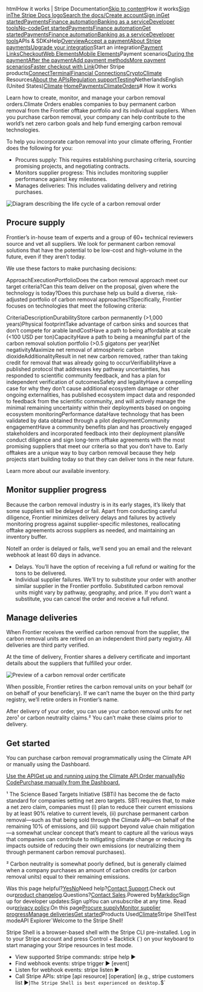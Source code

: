 htmlHow it works | Stripe Documentation[Skip to content](#main-content)How it works[Sign in](https://dashboard.stripe.com/login?redirect=https%3A%2F%2Fdocs.stripe.com%2Fclimate%2Forders%2Fhow-it-works)[The Stripe Docs logo](/)[Search the docs/](#)[Create account](https://dashboard.stripe.com/register)[Sign in](https://dashboard.stripe.com/login?redirect=https%3A%2F%2Fdocs.stripe.com%2Fclimate%2Forders%2Fhow-it-works)[Get started](/get-started)[Payments](/payments)[Finance automation](/finance-automation)[Banking as a service](/financial-services)[Developer tools](/development)[No-code](/no-code)[Get started](/get-started)[Payments](/payments)[Finance automation](/finance-automation)[](#)[Get started](/get-started)[Payments](/payments)[Finance automation](/finance-automation)[Banking as a service](/financial-services)[Developer tools](/development)[](#)APIs & SDKsHelp[Overview](/docs/payments)[Accept a payment](#)[About Stripe payments](#)[Upgrade your integration](/docs/payments/upgrades)Start an integration[Payment Links](#)[Checkout](#)[Web Elements](#)[Mobile Elements](#)Payment scenarios[During the payment](#)[After the payment](#)[Add payment methods](#)[More payment scenarios](#)[Faster checkout with Link](#)Other Stripe products[Connect](#)[Terminal](#)[Financial Connections](#)[Crypto](#)[Climate](#)
Resources[About the APIs](#)[Regulation support](#)[Testing](/docs/testing)NetherlandsEnglish (United States)[](#)[](#)[Climate](/climate/faqs)·[Home](/docs)[Payments](/docs/payments)[Climate](/docs/climate)[Orders](/docs/climate/orders)# How it works

Learn how to create, monitor, and manage your carbon removal orders.Climate Orders enables companies to buy permanent carbon removal from the Frontier offtake portfolio and its individual suppliers. When you purchase carbon removal, your company can help contribute to the world’s net zero carbon goals and help fund emerging carbon removal technologies.

To help you incorporate carbon removal into your climate offering, Frontier does the following for you:

- Procures supply: This requires establishing purchasing criteria, sourcing promising projects, and negotiating contracts.
- Monitors supplier progress: This includes monitoring supplier performance against key milestones.
- Manages deliveries: This includes validating delivery and retiring purchases.

![Diagram describing the life cycle of a carbon removal order](https://b.stripecdn.com/docs-statics-srv/assets/frontier-diagram.9a70cf7ffa99c0589082ee922804e333.svg)

## Procure supply

Frontier’s in-house team of experts and a group of 60+ technical reviewers source and vet all suppliers. We look for permanent carbon removal solutions that have the potential to be low-cost and high-volume in the future, even if they aren’t today.

We use these factors to make purchasing decisions:

ApproachExecutionPortfolioDoes the carbon removal approach meet our target criteria?Can this team deliver on the proposal, given where the technology is today?Does this purchase help us build a diverse, risk-adjusted portfolio of carbon removal approaches?Specifically, Frontier focuses on technologies that meet the following criteria:

CriteriaDescriptionDurabilityStore carbon permanently (>1,000 years)Physical footprintTake advantage of carbon sinks and sources that don’t compete for arable landCostHave a path to being affordable at scale (<100 USD per ton)CapacityHave a path to being a meaningful part of the carbon removal solution portfolio (>0.5 gigatons per year)Net negativityMaximize net removal of atmospheric carbon dioxideAdditionalityResult in net new carbon removed, rather than taking credit for removal that was already going to occurVerifiabilityHave a published protocol that addresses key pathway uncertainties, has responded to scientific community feedback, and has a plan for independent verification of outcomesSafety and legalityHave a compelling case for why they don’t cause additional ecosystem damage or other ongoing externalities, has published ecosystem impact data and responded to feedback from the scientific community, and will actively manage the minimal remaining uncertainty within their deployments based on ongoing ecosystem monitoringPerformance dataHave technology that has been validated by data obtained through a pilot deploymentCommunity engagementHave a community benefits plan and has proactively engaged stakeholders and incorporated feedback into their deployment plansWe conduct diligence and sign long-term offtake agreements with the most promising suppliers that meet our criteria so that you don’t have to. Early offtakes are a unique way to buy carbon removal because they help projects start building today so that they can deliver tons in the near future.

Learn more about our available inventory.

## Monitor supplier progress

Because the carbon removal industry is in its early stages, it’s likely that some suppliers will be delayed or fail. Apart from conducting careful diligence, Frontier minimizes delivery delays and failures by actively monitoring progress against supplier-specific milestones, reallocating offtake agreements across suppliers as needed, and maintaining an inventory buffer.

NoteIf an order is delayed or fails, we’ll send you an email and the relevant webhook at least 60 days in advance.

- Delays. You’ll have the option of receiving a full refund or waiting for the tons to be delivered.
- Individual supplier failures. We’ll try to substitute your order with another similar supplier in the Frontier portfolio. Substituted carbon removal units might vary by pathway, geography, and price. If you don’t want a substitute, you can cancel the order and receive a full refund.

## Manage deliveries

When Frontier receives the verified carbon removal from the supplier, the carbon removal units are retired on an independent third party registry. All deliveries are third party verified.

At the time of delivery, Frontier shares a delivery certificate and important details about the suppliers that fulfilled your order.

![Preview of a carbon removal order certificate](https://b.stripecdn.com/docs-statics-srv/assets/frontier-certificate.377888457bcfecad08286964dd7e1751.svg)

When possible, Frontier retires the carbon removal units on your behalf (or on behalf of your beneficiary). If we can’t name the buyer on the third party registry, we’ll retire orders in Frontier’s name.

After delivery of your order, you can use your carbon removal units for net zero¹ or carbon neutrality claims.² You can’t make these claims prior to delivery.

## Get started

You can purchase carbon removal programmatically using the Climate API or manually using the Dashboard.

[Use the APIGet up and running using the Climate API.](/docs/climate/orders/order-carbon-removal)[Order manuallyNo CodePurchase manually from the Dashboard.](/docs/climate/orders/order-carbon-removal?dashboard-or-api=dashboard)

¹ The Science Based Targets Initiative (SBTi) has become the de facto standard for companies setting net zero targets. SBTi requires that, to make a net zero claim, companies must (i) plan to reduce their current emissions by at least 90% relative to current levels, (ii) purchase permanent carbon removal—such as that being sold through the Climate API—on behalf of the remaining 10% of emissions, and (iii) support beyond value chain mitigation—a somewhat unclear concept that’s meant to capture all the various ways that companies can contribute to mitigating climate change or reducing its impacts outside of reducing their own emissions (or neutralizing them through permanent carbon removal purchases).

² Carbon neutrality is somewhat poorly defined, but is generally claimed when a company purchases an amount of carbon credits (or carbon removal units) equal to their remaining emissions.

Was this page helpful?[Yes](#)[No](#)Need help?[Contact Support](https://support.stripe.com/).Check out our[product changelog](https://stripe.com/blog/changelog).Questions?[Contact Sales](https://stripe.com/contact/sales).Powered by[Markdoc](https://markdoc.dev)Sign up for developer updates:Sign upYou can unsubscribe at any time. Read our[privacy policy](https://stripe.com/privacy).On this page[Procure supply](#procure-supply)[Monitor supplier progress](#monitor-supplier-progress)[Manage deliveries](#manage-deliveries)[Get started](#get-started)Products Used[Climate](/climate/faqs)Stripe ShellTest modeAPI Explorer[](https://stripe.com/docs/stripe-cli#install)`Welcome to the Stripe Shell!

Stripe Shell is a browser-based shell with the Stripe CLI pre-installed. Log in to your
Stripe account and press Control + Backtick (`) on your keyboard to start managing your Stripe
resources in test mode.

- View supported Stripe commands: stripe help ▶️
- Find webhook events: stripe trigger ▶️ [event]
- Listen for webhook events: stripe listen ▶
- Call Stripe APIs: stripe [api resource] [operation] (e.g., stripe customers list ▶️)`The Stripe Shell is best experienced on desktop.`$`